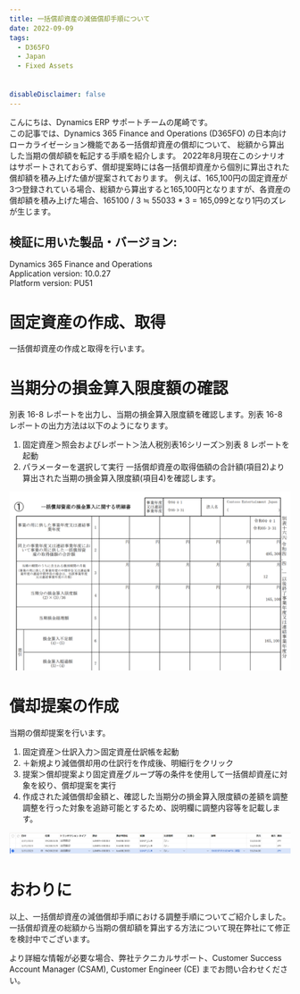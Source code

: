 ```yaml
---
title: 一括償却資産の減価償却手順について
date: 2022-09-09
tags:
  - D365FO
  - Japan
  - Fixed Assets


disableDisclaimer: false
---
```


こんにちは、Dynamics ERP サポートチームの尾崎です。  
この記事では、Dynamics 365 Finance and Operations (D365FO) の日本向けローカライゼーション機能である一括償却資産の償却について、
総額から算出した当期の償却額を転記する手順を紹介します。
2022年8月現在このシナリオはサポートされておらず、償却提案時には各一括償却資産から個別に算出された償却額を積み上げた値が提案されております。
例えば、165,100円の固定資産が3つ登録されている場合、総額から算出すると165,100円となりますが、各資産の償却額を積み上げた場合、165100 / 3 ≒ 55033 * 3 = 165,099となり1円のズレが生じます。

<!-- more -->
## 検証に用いた製品・バージョン:
Dynamics 365 Finance and Operations  
Application version: 10.0.27  
Platform version: PU51 

# 固定資産の作成、取得

一括償却資産の作成と取得を行います。

# 当期分の損金算入限度額の確認

別表 16-8 レポートを出力し、当期の損金算入限度額を確認します。別表 16-8 レポートの出力方法は以下のようになります。
1. 固定資産＞照会およびレポート＞法人税別表16シリーズ＞別表 8 レポートを起動
2. パラメーターを選択して実行
一括償却資産の取得価額の合計額(項目2)より算出された当期の損金算入限度額(項目4)を確認します。

![](./lumpsum-asset-depreciation-issue/lumpsum-asset-depreciation-issue1.png)

# 償却提案の作成
        
当期の償却提案を行います。
1. 固定資産＞仕訳入力＞固定資産仕訳帳を起動
2. ＋新規より減価償却用の仕訳行を作成後、明細行をクリック
3. 提案＞償却提案より固定資産グループ等の条件を使用して一括償却資産に対象を絞り、償却提案を実行
4. 作成された減価償却金額と、確認した当期分の損金算入限度額の差額を調整
調整を行った対象を追跡可能とするため、説明欄に調整内容等を記載します。
   
![](./lumpsum-asset-depreciation-issue/lumpsum-asset-depreciation-issue2.png)

# おわりに  
以上、一括償却資産の減価償却手順における調整手順についてご紹介しました。
一括償却資産の総額から当期の償却額を算出する方法について現在弊社にて修正を検討中でございます。

より詳細な情報が必要な場合、弊社テクニカルサポート、Customer Success Account Manager (CSAM), Customer Engineer (CE) までお問い合わせください。
